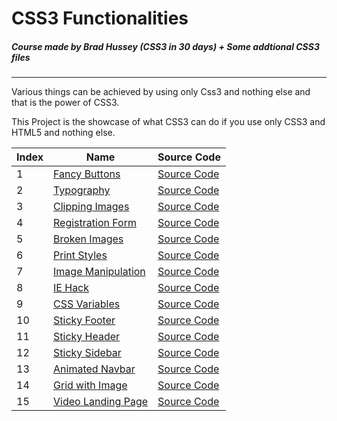 # CSS3 Functionalities

##### Course made by Brad Hussey (CSS3 in 30 days) + Some addtional CSS3 files

<hr />

Various things can be achieved by using only Css3 and nothing else and that is the power of CSS3.

This Project is the showcase of what CSS3 can do if you use only CSS3 and HTML5 and nothing else.

| Index | Name                                                                                   | Source Code                                   |
| ----- | -------------------------------------------------------------------------------------- | --------------------------------------------- |
| 1     | [Fancy Buttons](https://akshay2996.github.io/CSS3/01%20-%20Fancy%20Buttons)            | [Source Code](01%20-%20Fancy%20Buttons/)      |
| 2     | [Typography](https://akshay2996.github.io/CSS3/02%20-%20Typography)                    | [Source Code](02%20-%20Typography/)           |
| 3     | [Clipping Images](https://akshay2996.github.io/CSS3/03%20-%20Clipping%20Images/)       | [Source Code](03%20-%20Clipping%20Images/)    |
| 4     | [Registration Form](https://akshay2996.github.io/CSS3/04%20-%20Registration%20Form/)   | [Source Code](04%20-%20Registration%20Form/)  |
| 5     | [Broken Images](https://akshay2996.github.io/CSS3/05%20-%20Broken%20Images/)           | [Source Code](05%20%-20Broken%20Images/)      |
| 6     | [Print Styles](https://akshay2996.github.io/CSS3/06%20-%20Print%20Styles/)             | [Source Code](06%20-%20Print%20Styles/)       |
| 7     | [Image Manipulation](https://akshay2996.github.io/CSS3/07%20-%20Image%20Manipulation/) | [Source Code](07%20-%20Image%20Manipulation/) |
| 8     | [IE Hack](https://akshay2996.github.io/CSS3/11%20-%20IE%20Hack/)                       | [Source Code](11%20-%20IE%20Hack/)            |
| 9     | [CSS Variables](https://akshay2996.github.io/CSS3/12%20-%20CSS%20Variables/)           | [Source Code](12%20-%20CSS%20Variables/)      |
| 10    | [Sticky Footer](https://akshay2996.github.io/CSS3/13%20-%20Sticky%20Footer/)           | [Source Code](13%20-%20Sticky%20Footer/)      |
| 11    | [Sticky Header](https://akshay2996.github.io/CSS3/14%20-%20Sticky%20Header/)           | [Source Code](14%20-%20Sticky%20Header/)      |
| 12    | [Sticky Sidebar](https://akshay2996.github.io/CSS3/15%20-%20Sticky%20Sidebar/)         | [Source Code](15%20-%20Sticky%20Sidebar/)     |
| 13    | [Animated Navbar](https://akshay2996.github.io/CSS3/Animated%20Navbar/)                | [Source Code](Animated%20Navbar)              |
| 14    | [Grid with Image](https://akshay2996.github.io/CSS3/Grid%20with%20Image%20span/)       | [Source Code](Grid%20with%20Image%20span/)    |
| 15    | [Video Landing Page](https://akshay2996.github.io/CSS3/Video%20Background/)            | [Source Code](Video%20Background/)            |
